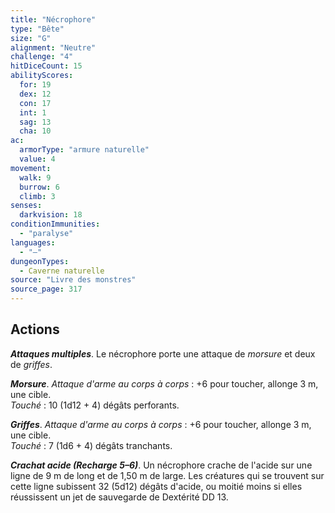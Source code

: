```yaml
---
title: "Nécrophore"
type: "Bête"
size: "G"
alignment: "Neutre"
challenge: "4"
hitDiceCount: 15
abilityScores:
  for: 19
  dex: 12
  con: 17
  int: 1
  sag: 13
  cha: 10
ac: 
  armorType: "armure naturelle"
  value: 4
movement: 
  walk: 9
  burrow: 6
  climb: 3
senses: 
  darkvision: 18
conditionImmunities: 
  - "paralyse"
languages: 
  - "—"
dungeonTypes:
  - Caverne naturelle
source: "Livre des monstres"
source_page: 317
---
```

## Actions
_**Attaques multiples**_. Le nécrophore porte une attaque de _morsure_ et deux de _griffes_.

_**Morsure**_. _Attaque d'arme au corps à corps_ : +6 pour toucher, allonge 3 m, une cible.  
_Touché_ : 10 (1d12 + 4) dégâts perforants.

_**Griffes**_. _Attaque d'arme au corps à corps_ : +6 pour toucher, allonge 3 m, une cible.  
_Touché_ : 7 (1d6 + 4) dégâts tranchants.

_**Crachat acide (Recharge 5–6)**_. Un nécrophore crache de l'acide sur une ligne de 9 m de long et de 1,50 m de large. Les créatures qui se trouvent sur cette ligne subissent 32 (5d12) dégâts d'acide, ou moitié moins si elles réussissent un jet de sauvegarde de Dextérité DD 13.
